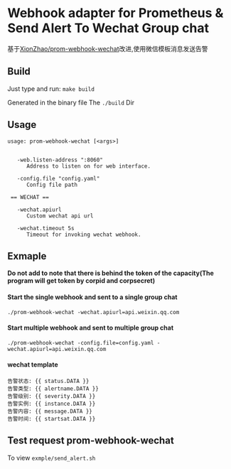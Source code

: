 # Webhook adapter for Prometheus & Send Alert To Wechat Group chat

基于[XionZhao/prom-webhook-wechat](https://github.com/XionZhao/prom-webhook-wechat)改进,使用微信模板消息发送告警

## Build

Just type and run: `make build`

Generated in the binary file The `./build` Dir

## Usage

```
usage: prom-webhook-wechat [<args>]


   -web.listen-address ":8060"
      Address to listen on for web interface.

   -config.file "config.yaml"
      Config file path

 == WECHAT ==

   -wechat.apiurl
      Custom wechat api url

   -wechat.timeout 5s
      Timeout for invoking wechat webhook.
```

## Exmaple

**Do not add to note that there is behind the token of the capacity(The program will get token by corpid and corpsecret)**

#### Start the single webhook and sent to a single group chat
```
./prom-webhook-wechat -wechat.apiurl=api.weixin.qq.com
```
#### Start multiple webhook and sent to multiple group chat
```
./prom-webhook-wechat -config.file=config.yaml -wechat.apiurl=api.weixin.qq.com
```

#### wechat template
```
告警状态: {{ status.DATA }}
告警类型: {{ alertname.DATA }}
告警级别: {{ severity.DATA }}
告警实例: {{ instance.DATA }}
告警内容: {{ message.DATA }}
告警时间: {{ startsat.DATA }}
```

## Test request prom-webhook-wechat

To view `exmple/send_alert.sh`
